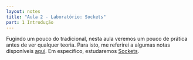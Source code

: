 ```yaml
---
layout: notes
title: "Aula 2 - Laboratório: Sockets"
part: 1 Introdução
---
```



Fugindo um pouco do tradicional, nesta aula veremos um pouco de prática antes de ver qualquer teoria. 
Para isto, me referirei a algumas notas disponíveis [aqui](https://lasarojc.github.io/ds_notes/README.html).
Em específico, estudaremos [Sockets](https://lasarojc.github.io/ds_notes/notes/basics/1_socket.html).

